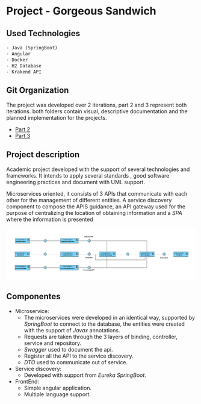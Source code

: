 # Project - Gorgeous Sandwich

## Used Technologies
    - Java (SpringBoot)
    - Angular
    - Docker
    - H2 Database
    - Krakend API

## Git Organization 

The project was developed over 2 iterations, part 2 and 3 represent both iterations.
both folders contain visual, descriptive documentation and the planned implementation for the projects. 

- [Part 2](part2/design/3Iteração/README.md)
- [Part 3](part3/design/Iteracao1/README.md)

## Project description

Academic project developed with the support of several technologies and frameworks. It intends to apply several standards , good software engineering practices and document with UML support.

Microservices oriented, it consists of 3 APIs that communicate with each other for the management of different entities. A service discovery component to compose the APIS guidance, an API gateway used for the purpose of centralizing the location of obtaining information and a _SPA_ where the information is presented

![Componentes](part3/design/Iteracao1/img/component-diagram.png)

## Componentes

* Microservice:
    * The microservices were developed in an identical way, supported by _SpringBoot_ to connect to the database, the entities were created with the support of _Javax_ annotations.
    * Requests are taken through the 3 layers of binding, controller, service and repository.
    * _Swagger_ used to document the api.
    * Register all the API to the service discovery.
    * _DTO_ used to communicate out of service.
* Service discovery:
    * Developed with support from _Eureka SpringBoot_.
* FrontEnd:
    * Simple angular application.
    * Multiple language support.
 

